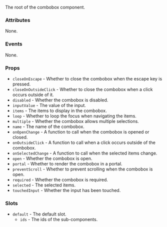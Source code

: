 The root of the combobox component.

### Attributes

None.

### Events

None.

### Props

- `closeOnEscape` - Whether to close the combobox when the escape key is pressed.
- `closeOnOutsideClick` - Whether to close the combobox when a click occurs outside of it.
- `disabled` - Whether the combobox is disabled.
- `inputValue` - The value of the input.
- `items` - The items to display in the combobox.
- `loop` - Whether to loop the focus when navigating the items.
- `multiple` - Whether the combobox allows multiple selections.
- `name` - The name of the combobox.
- `onOpenChange` - A function to call when the combobox is opened or closed.
- `onOutsideClick` - A function to call when a click occurs outside of the combobox.
- `onSelectedChange` - A function to call when the selected items change.
- `open` - Whether the combobox is open.
- `portal` - Whether to render the combobox in a portal.
- `preventScroll` - Whether to prevent scrolling when the combobox is open.
- `required` - Whether the combobox is required.
- `selected` - The selected items.
- `touchedInput` - Whether the input has been touched.

### Slots

- `default` - The default slot.
  - `ids` - The ids of the sub-components.

<!-- @include(./example.md) -->
